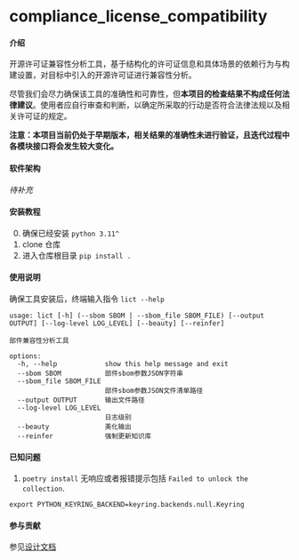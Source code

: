 # compliance_license_compatibility

#### 介绍

开源许可证兼容性分析工具，基于结构化的许可证信息和具体场景的依赖行为与构建设置，对目标中引入的开源许可证进行兼容性分析。

尽管我们会尽力确保该工具的准确性和可靠性，但**本项目的检查结果不构成任何法律建议**。使用者应自行审查和判断，以确定所采取的行动是否符合法律法规以及相关许可证的规定。

**注意：本项目当前仍处于早期版本，相关结果的准确性未进行验证，且迭代过程中各模块接口将会发生较大变化。**

#### 软件架构

*待补充*

#### 安装教程

0. 确保已经安装 `python 3.11^`
1. clone 仓库
2. 进入仓库根目录 `pip install .`

#### 使用说明

确保工具安装后，终端输入指令 `lict --help`

```shell
usage: lict [-h] (--sbom SBOM | --sbom_file SBOM_FILE) [--output OUTPUT] [--log-level LOG_LEVEL] [--beauty] [--reinfer]

部件兼容性分析工具

options:
  -h, --help            show this help message and exit
  --sbom SBOM           部件sbom参数JSON字符串
  --sbom_file SBOM_FILE
                        部件sbom参数JSON文件清单路径
  --output OUTPUT       输出文件路径
  --log-level LOG_LEVEL
                        日志级别
  --beauty              美化输出
  --reinfer             强制更新知识库
```

#### 已知问题

1. `poetry install` 无响应或者报错提示包括 `Failed to unlock the collection`.

```shell
export PYTHON_KEYRING_BACKEND=keyring.backends.null.Keyring
```

#### 参与贡献

参见[设计文档](doc/设计文档.md#开发手册)

